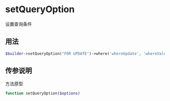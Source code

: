 # setQueryOption

设置查询条件

## 用法


```php
$builder->setQueryOption("FOR UPDATE")->where('whereUpdate', 'whereValue')->update('updateTable', ['a' => 1], 2);
```

## 传参说明

方法原型
```php
function setQueryOption($options)
```
